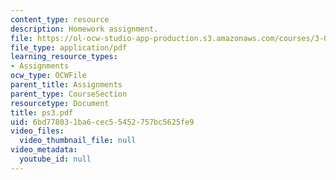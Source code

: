 ```yaml
---
content_type: resource
description: Homework assignment.
file: https://ol-ocw-studio-app-production.s3.amazonaws.com/courses/3-016-mathematics-for-materials-scientists-and-engineers-fall-2005/6bd778031ba6cec55452757bc5625fe9_ps3.pdf
file_type: application/pdf
learning_resource_types:
- Assignments
ocw_type: OCWFile
parent_title: Assignments
parent_type: CourseSection
resourcetype: Document
title: ps3.pdf
uid: 6bd77803-1ba6-cec5-5452-757bc5625fe9
video_files:
  video_thumbnail_file: null
video_metadata:
  youtube_id: null
---
```

